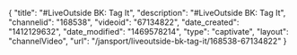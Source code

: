 {
    "title": "#LiveOutside BK: Tag It",
    "description": "#LiveOutside BK: Tag It",
    "channelid": "168538",
    "videoid": "67134822",
    "date_created": "1412129632",
    "date_modified": "1469578214",
    "type": "captivate",
    "layout": "channelVideo",
    "url": "\/jansport\/liveoutside-bk-tag-it\/168538-67134822"
}